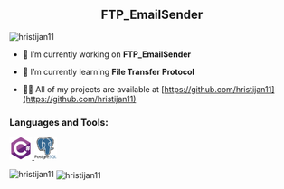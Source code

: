 
<h2 align="center">FTP_EmailSender</h2>

<p align="left"> <img src="https://komarev.com/ghpvc/?username=hristijan11&label=Profile%20views&color=0e75b6&style=flat" alt="hristijan11" /> </p>


- 🔭 I’m currently working on **FTP_EmailSender**

- 🌱 I’m currently learning **File Transfer Protocol**

- 👨‍💻 All of my projects are available at [https://github.com/hristijan11](https://github.com/hristijan11)


<p align="left">
</p>

<h3 align="left">Languages and Tools:</h3>
<p align="left"> <a href="https://www.w3schools.com/cs/" target="_blank" rel="noreferrer"> <img src="https://raw.githubusercontent.com/devicons/devicon/master/icons/csharp/csharp-original.svg" alt="csharp" width="40" height="40"/> </a> <img src="https://raw.githubusercontent.com/devicons/devicon/master/icons/postgresql/postgresql-original-wordmark.svg" alt="postgresql" width="40" height="40"/> </a> </p>

<p><img align="left" src="https://github-readme-stats.vercel.app/api/top-langs?username=hristijan11&show_icons=true&locale=en&layout=compact" alt="hristijan11" /></p>

<p>&nbsp;<img align="center" src="https://github-readme-stats.vercel.app/api?username=hristijan11&show_icons=true&locale=en" alt="hristijan11" /></p>


